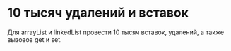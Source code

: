 # 10 тысяч удалений и вставок
Для arrayList и linkedList провести 10 тысяч вставок, удалений, а также вызовов get и set.